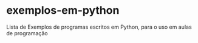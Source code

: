 # exemplos-em-python
Lista de Exemplos de programas escritos em Python, para o uso em aulas de programação
